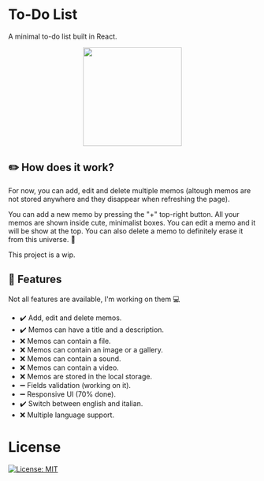 
# To-Do List

A minimal to-do list built in React.

<p align="center">
  <img src="https://www.svgrepo.com/show/191348/tasks-list.svg" width="200px">
</p>

## ✏️ How does it work?

For now, you can add, edit and delete multiple memos (altough memos are not stored anywhere and they disappear when refreshing the page).  

You can add a new memo by pressing the "+" top-right button. All your memos are shown inside cute, minimalist boxes. You can edit a memo and it will be show at the top. You can also delete a memo to definitely erase it from this universe. 🌌  

This project is a wip.

## 🔎 Features

Not all features are available, I'm working on them 💻

* ✔️ Add, edit and delete memos.
* ✔️ Memos can have a title and a description.
* ❌ Memos can contain a file.
* ❌ Memos can contain an image or a gallery.
* ❌ Memos can contain a sound.
* ❌ Memos can contain a video.
* ❌ Memos are stored in the local storage.
* ➖ Fields validation (working on it).
* ➖ Responsive UI (70% done).
* ✔️ Switch between english and italian.
* ❌ Multiple language support.

# License
[![License: MIT](https://img.shields.io/badge/License-MIT-yellow.svg)](https://opensource.org/licenses/MIT)
